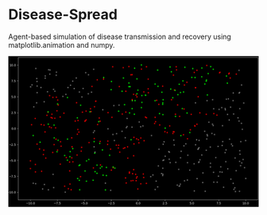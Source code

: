 # Disease-Spread
Agent-based simulation of disease transmission and recovery using matplotlib.animation and numpy.

![infected and recovered](https://github.com/mkhalai/Disease-Spread/blob/master/model.png)
